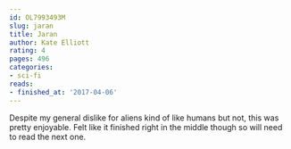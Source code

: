 ```yaml
---
id: OL7993493M
slug: jaran
title: Jaran
author: Kate Elliott
rating: 4
pages: 496
categories:
- sci-fi
reads:
- finished_at: '2017-04-06'
---
```

Despite my general dislike for aliens kind of like humans but not, this was pretty enjoyable. Felt like it finished right in the middle though so will need to read the next one.
